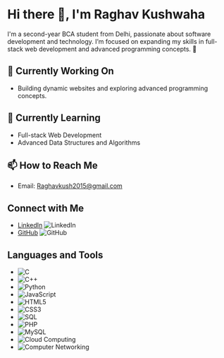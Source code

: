 # Hi there 👋, I'm Raghav Kushwaha

I'm a second-year BCA student from Delhi, passionate about software development and technology. I’m focused on expanding my skills in full-stack web development and advanced programming concepts. 🚀

## 🔭 Currently Working On
- Building dynamic websites and exploring advanced programming concepts.

## 🌱 Currently Learning
- Full-stack Web Development
- Advanced Data Structures and Algorithms

## 📫 How to Reach Me
- Email: [Raghavkush2015@gmail.com](mailto:Raghavkush2015@gmail.com)

## Connect with Me
- [LinkedIn](https://www.linkedin.com/in/raghav-kushwaha) ![LinkedIn](https://img.shields.io/badge/LinkedIn-blue?logo=linkedin)
- [GitHub](https://github.com/raghav-kushwaha) ![GitHub](https://img.shields.io/badge/GitHub-black?logo=github)


## Languages and Tools
- ![C](https://img.shields.io/badge/C-%2300599C?style=flat&logo=c&logoColor=white)
- ![C++](https://img.shields.io/badge/C%2B%2B-%2300599C?style=flat&logo=c%2B%2B&logoColor=white)
- ![Python](https://img.shields.io/badge/Python-%2314354C?style=flat&logo=python&logoColor=white)
- ![JavaScript](https://img.shields.io/badge/JavaScript-%23F7DF1C?style=flat&logo=javascript&logoColor=black)
- ![HTML5](https://img.shields.io/badge/HTML5-%23E34F26?style=flat&logo=html5&logoColor=white)
- ![CSS3](https://img.shields.io/badge/CSS3-%231572B6?style=flat&logo=css3&logoColor=white)
- ![SQL](https://img.shields.io/badge/SQL-%2307405f?style=flat&logo=sql&logoColor=white)
- ![PHP](https://img.shields.io/badge/PHP-%23777BB4?style=flat&logo=php&logoColor=white)
- ![MySQL](https://img.shields.io/badge/MySQL-%234479A1?style=flat&logo=mysql&logoColor=white)
- ![Cloud Computing](https://img.shields.io/badge/Cloud%20Computing-%23F7DF1C?style=flat&logo=cloud&logoColor=black)
- ![Computer Networking](https://img.shields.io/badge/Computer%20Networking-%231572B6?style=flat&logo=networking&logoColor=white)

